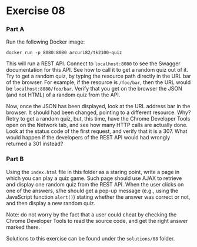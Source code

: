 # Exercise 08

###  Part A

Run the following Docker image:

`docker run -p 8080:8080 arcuri82/tk2100-quiz`

This will run a REST API. Connect to `localhost:8080` to see the
Swagger documentation for this API. See how to call it to get 
a random quiz out of it.
Try to get a random quiz, by typing the resource path directly in the 
URL bar of the browser.
For example, if the resource is `/foo/bar`, then the URL would be
`localhost:8080/foo/bar`.
Verify that you get on the browser the JSON (and not HTML) of a random
quiz from the API.

Now, once the JSON has been displayed, look at the URL address bar in
the browser.
It should had been changed, pointing to a different resource. Why?
Retry to get a random quiz, but, this time, have the Chrome Developer Tools
open on the Network tab, and see how many HTTP calls are actually done.
Look at the status code of the first request, and verify that it is a 307.
What would happen if the developers of the REST API would had wrongly returned
a 301 instead?

### Part B

Using the `index.html` file in this folder as a staring point, 
write a page in which you can
play a quiz game. Such page should use AJAX to retrieve and display one
random quiz from the REST API.
When the user clicks on one of the answers, s/he should get a pop-up message (e.g.,
using the JavaScript function `alert()`) stating whether the answer was
correct or not, and then display a new random quiz.

Note: do not worry by the fact that a user could cheat by checking the Chrome
Developer Tools to read the source code, and get the right answer marked there.


Solutions to this exercise can be found under the
`solutions/08` folder.